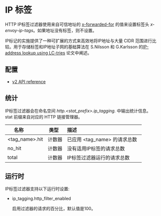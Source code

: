 # IP 标签

HTTP IP标签过滤器使用来自可信地址的 [x-forwarded-for](../http_conn_man/headers.md#config-http-conn-man-headers-x-forwarded-for) 的值来设置标签头 *x-envoy-ip-tags*。如果地址没有标签，则不设置。

IP标记的实施提供了一种可扩展的方式来高效地将IP地址与大量 CIDR 范围进行比较。用于存储标签和IP地址子网的基础算法在 S.Nilsson 和 G.Karlsson 的[IP-address lookup using LC-tries](https://www.nada.kth.se/~snilsson/publications/IP-address-lookup-using-LC-tries/) 论文中阐述。

## 配置

- [v2 API reference](../../api-v2/config/filter/http/ip_tagging/v2/ip_tagging.proto.md#envoy-api-msg-config-filter-http-ip-tagging-v2-iptagging)

## 统计

IP标签过滤器会在命名空间 *http.<stat_prefix>.ip_tagging.* 中输出统计信息。stat 前缀来自对应的 HTTP 链接管理器。

| 名称            | 类型     | 描述                                                         |
| -------------- | ------- | ------------------------------------------------------------ |
| <tag_name>.hit | 计数器 | 已应用 <tag_name> 的请求总数 |
| no_hit         | 计数器 | 没有适用IP标签的请求总数          |
| total          | 计数器 | IP标签过滤器运行的请求总数   |

## 运行时

IP标签过滤器支持以下运行时设置:

- ip_tagging.http_filter_enabled

  启用过滤器的请求的百分比，默认值是100。
